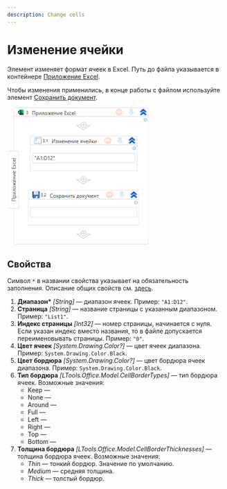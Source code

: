 ```yaml
---
description: Change cells
--- 
```



# Изменение ячейки

Элемент изменяет формат ячеек в Excel. Путь до файла указывается в контейнере [Приложение Excel](https://docs.primo-rpa.ru/primo-rpa/g_elements/el_basic/els_excel/el_excel_app). 

Чтобы изменения применились, в конце работы c файлом используйте элемент [Сохранить документ](https://docs.primo-rpa.ru/primo-rpa/g_elements/el_basic/els_excel/el_excel_save).

![Элемент «Изменение ячейки»](<../../../.gitbook/assets1/windows_items/ExcelWFSetCell.png>)



## Свойства

Символ `*` в названии свойства указывает на обязательность заполнения. Описание общих свойств см. [здесь](https://docs.primo-rpa.ru/primo-rpa/primo-studio/process/elements#svoistva-elementa).

1. **Диапазон\*** *[String]* — диапазон ячеек. Пример: `"A1:D12"`. 
1. **Страница** *[String]* — название страницы с указанным диапазоном. Пример: `"List1"`.
1. **Индекс страницы** *[Int32]* — номер страницы, начинается с нуля. Если указан индекс вместо названия, то в файле допускается переименовывать страницы. Пример: `"0"`. 
1. **Цвет ячеек** *[System.Drawing.Color?]* — цвет ячеек диапазона. Пример: `System.Drawing.Color.Black`. 
1. **Цвет бордюра** *[System.Drawing.Color?]* — цвет бордюра ячеек диапазона. Пример: `System.Drawing.Color.Black`. 
1. **Тип бордюра** *[LTools.Office.Model.CellBorderTypes]* — тип бордюра ячеек. Возможные значения:
   * Keep —
   * None —
   * Around — 
   * Full —
   * Left —
   * Right —
   * Top —
   * Bottom —
1. **Толщина бордюра** *[LTools.Office.Model.CellBorderThicknesses]* — толщина бордюра ячеек. Возможные значения:
   * *Thin* — тонкий бордюр. Значение по умолчанию.
   * *Medium* — средняя толщина.
   * *Thick* — толстый бордюр.

